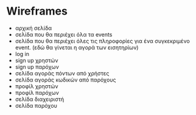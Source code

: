 # Wireframes

* αρχική σελίδα 
* σελίδα που θα περιέχει όλα τα events
* σελίδα που θα περιέχει όλες τις πληροφορίες για ένα συγκεκριμένο event. (εδώ θα γίνεται η αγορά των εισητηρίων)
* log in
* sign up χρηστών 
* sign up παρόχων  
* σελίδα αγοράς πόντων από χρήστες
* σελίδα αγοράς κωδικών από παρόχους
* προφίλ χρηστών 
* προφίλ παρόχων 
* σελίδα διαχειριστή
* σελίδα παρόχου
